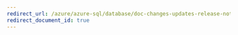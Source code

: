 ```yaml
---
redirect_url: /azure/azure-sql/database/doc-changes-updates-release-notes
redirect_document_id: true
---
```

